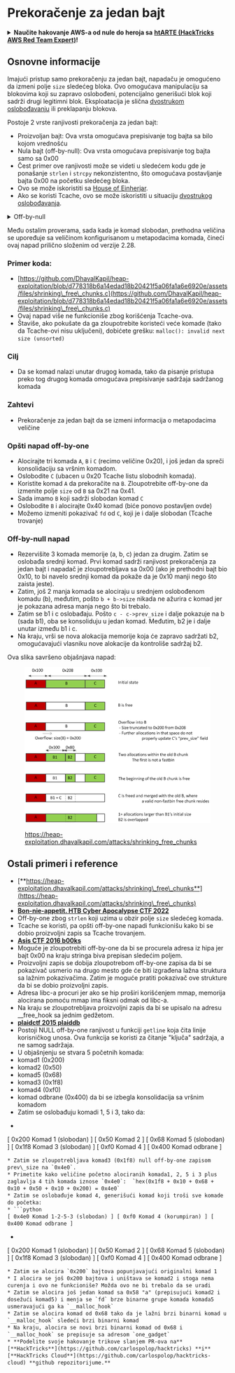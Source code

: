 # Prekoračenje za jedan bajt

<details>

<summary><strong>Naučite hakovanje AWS-a od nule do heroja sa</strong> <a href="https://training.hacktricks.xyz/courses/arte"><strong>htARTE (HackTricks AWS Red Team Expert)</strong></a><strong>!</strong></summary>

Drugi načini podrške HackTricks-u:

* Ako želite da vidite svoju **kompaniju reklamiranu na HackTricks-u** ili da **preuzmete HackTricks u PDF formatu** proverite [**PLANOVE ZA PRIJAVU**](https://github.com/sponsors/carlospolop)!
* Nabavite [**zvanični PEASS & HackTricks swag**](https://peass.creator-spring.com)
* Otkrijte [**Porodicu PEASS**](https://opensea.io/collection/the-peass-family), našu kolekciju ekskluzivnih [**NFT-ova**](https://opensea.io/collection/the-peass-family)
* **Pridružite se** 💬 [**Discord grupi**](https://discord.gg/hRep4RUj7f) ili [**telegram grupi**](https://t.me/peass) ili nas **pratite** na **Twitteru** 🐦 [**@hacktricks\_live**](https://twitter.com/hacktricks\_live)**.**
* **Podelite svoje hakovanje trikove slanjem PR-ova na** [**HackTricks**](https://github.com/carlospolop/hacktricks) i [**HackTricks Cloud**](https://github.com/carlospolop/hacktricks-cloud) github repozitorijume.

</details>

## Osnovne informacije

Imajući pristup samo prekoračenju za jedan bajt, napadaču je omogućeno da izmeni polje `size` sledećeg bloka. Ovo omogućava manipulaciju sa blokovima koji su zapravo oslobođeni, potencijalno generišući blok koji sadrži drugi legitimni blok. Eksploatacija je slična [dvostrukom oslobođavanju](double-free.md) ili preklapanju blokova.

Postoje 2 vrste ranjivosti prekoračenja za jedan bajt:

* Proizvoljan bajt: Ova vrsta omogućava prepisivanje tog bajta sa bilo kojom vrednošću
* Nula bajt (off-by-null): Ova vrsta omogućava prepisivanje tog bajta samo sa 0x00
* Čest primer ove ranjivosti može se videti u sledećem kodu gde je ponašanje `strlen` i `strcpy` nekonzistentno, što omogućava postavljanje bajta 0x00 na početku sledećeg bloka.
* Ovo se može iskoristiti sa [House of Einherjar](house-of-einherjar.md).
* Ako se koristi Tcache, ovo se može iskoristiti u situaciju [dvostrukog oslobođavanja](double-free.md).

<details>

<summary>Off-by-null</summary>
```c
// From https://ctf-wiki.mahaloz.re/pwn/linux/glibc-heap/off_by_one/
int main(void)
{
char buffer[40]="";
void *chunk1;
chunk1 = malloc(24);
puts("Get Input");
gets(buffer);
if(strlen(buffer)==24)
{
strcpy(chunk1,buffer);
}
return 0;
}
```
</details>

Među ostalim proverama, sada kada je komad slobodan, prethodna veličina se upoređuje sa veličinom konfigurisanom u metapodacima komada, čineći ovaj napad prilično složenim od verzije 2.28.

### Primer koda:

* [https://github.com/DhavalKapil/heap-exploitation/blob/d778318b6a14edad18b20421f5a06fa1a6e6920e/assets/files/shrinking\_free\_chunks.c](https://github.com/DhavalKapil/heap-exploitation/blob/d778318b6a14edad18b20421f5a06fa1a6e6920e/assets/files/shrinking\_free\_chunks.c)
* Ovaj napad više ne funkcioniše zbog korišćenja Tcache-ova.
* Štaviše, ako pokušate da ga zloupotrebite koristeći veće komade (tako da Tcache-ovi nisu uključeni), dobićete grešku: `malloc(): invalid next size (unsorted)`

### Cilj

* Da se komad nalazi unutar drugog komada, tako da pisanje pristupa preko tog drugog komada omogućava prepisivanje sadržaja sadržanog komada

### Zahtevi

* Prekoračenje za jedan bajt da se izmeni informacija o metapodacima veličine

### Opšti napad off-by-one

* Alocirajte tri komada `A`, `B` i `C` (recimo veličine 0x20), i još jedan da spreči konsolidaciju sa vršnim komadom.
* Oslobodite `C` (ubacen u 0x20 Tcache listu slobodnih komada).
* Koristite komad `A` da prekoračite na `B`. Zloupotrebite off-by-one da izmenite polje `size` od `B` sa 0x21 na 0x41.
* Sada imamo `B` koji sadrži slobodan komad `C`
* Oslobodite `B` i alocirajte 0x40 komad (biće ponovo postavljen ovde)
* Možemo izmeniti pokazivač `fd` od `C`, koji je i dalje slobodan (Tcache trovanje)

### Off-by-null napad

* Rezervišite 3 komada memorije (a, b, c) jedan za drugim. Zatim se oslobađa srednji komad. Prvi komad sadrži ranjivost prekoračenja za jedan bajt i napadač je zloupotrebljava sa 0x00 (ako je prethodni bajt bio 0x10, to bi navelo srednji komad da pokaže da je 0x10 manji nego što zaista jeste).
* Zatim, još 2 manja komada se alociraju u srednjem oslobođenom komadu (b), međutim, pošto `b + b->size` nikada ne ažurira c komad jer je pokazana adresa manja nego što bi trebalo.
* Zatim se b1 i c oslobađaju. Pošto `c - c->prev_size` i dalje pokazuje na b (sada b1), oba se konsoliduju u jedan komad. Međutim, b2 je i dalje unutar između b1 i c.
* Na kraju, vrši se nova alokacija memorije koja će zapravo sadržati b2, omogućavajući vlasniku nove alokacije da kontroliše sadržaj b2.

Ova slika savršeno objašnjava napad:

<figure><img src="../../.gitbook/assets/image (1247).png" alt=""><figcaption><p><a href="https://heap-exploitation.dhavalkapil.com/attacks/shrinking_free_chunks">https://heap-exploitation.dhavalkapil.com/attacks/shrinking_free_chunks</a></p></figcaption></figure>

## Ostali primeri i reference

* [**https://heap-exploitation.dhavalkapil.com/attacks/shrinking\_free\_chunks**](https://heap-exploitation.dhavalkapil.com/attacks/shrinking\_free\_chunks)
* [**Bon-nie-appetit. HTB Cyber Apocalypse CTF 2022**](https://7rocky.github.io/en/ctf/htb-challenges/pwn/bon-nie-appetit/)
* Off-by-one zbog `strlen` koji uzima u obzir polje `size` sledećeg komada.
* Tcache se koristi, pa opšti off-by-one napadi funkcionišu kako bi se dobio proizvoljni zapis sa Tcache trovanjem.
* [**Asis CTF 2016 b00ks**](https://ctf-wiki.mahaloz.re/pwn/linux/glibc-heap/off\_by\_one/#1-asis-ctf-2016-b00ks)
* Moguće je zloupotrebiti off-by-one da bi se procurela adresa iz hipa jer bajt 0x00 na kraju stringa biva prepisan sledećim poljem.
* Proizvoljni zapis se dobija zloupotrebom off-by-one zapisa da bi se pokazivač usmerio na drugo mesto gde će biti izgrađena lažna struktura sa lažnim pokazivačima. Zatim je moguće pratiti pokazivač ove strukture da bi se dobio proizvoljni zapis.
* Adresa libc-a procuri jer ako se hip proširi korišćenjem mmap, memorija alocirana pomoću mmap ima fiksni odmak od libc-a.
* Na kraju se zloupotrebljava proizvoljni zapis da bi se upisalo na adresu \_\_free\_hook sa jednim gedžetom.
* [**plaidctf 2015 plaiddb**](https://ctf-wiki.mahaloz.re/pwn/linux/glibc-heap/off\_by\_one/#instance-2-plaidctf-2015-plaiddb)
* Postoji NULL off-by-one ranjivost u funkciji `getline` koja čita linije korisničkog unosa. Ova funkcija se koristi za čitanje "ključa" sadržaja, a ne samog sadržaja.
* U objašnjenju se stvara 5 početnih komada:
* komad1 (0x200)
* komad2  (0x50)
* komad5 (0x68)
* komad3 (0x1f8)
* komad4 (0xf0)
* komad odbrane (0x400) da bi se izbegla konsolidacija sa vršnim komadom
* Zatim se oslobađuju komadi 1, 5 i 3, tako da:
* ```python
[ 0x200 Komad 1 (slobodan) ] [ 0x50 Komad 2 ] [ 0x68 Komad 5 (slobodan) ] [ 0x1f8 Komad 3 (slobodan) ] [ 0xf0 Komad 4 ] [ 0x400 Komad odbrane ]
```
* Zatim se zloupotrebljava komad3 (0x1f8) null off-by-one zapisom prev\_size na `0x4e0`.
* Primetite kako veličine početno alociranih komada1, 2, 5 i 3 plus zaglavlja 4 tih komada iznose `0x4e0`:  `hex(0x1f8 + 0x10 + 0x68 + 0x10 + 0x50 + 0x10 + 0x200) = 0x4e0`
* Zatim se oslobađuje komad 4, generišući komad koji troši sve komade do početka:
* ```python
[ 0x4e0 Komad 1-2-5-3 (slobodan) ] [ 0xf0 Komad 4 (korumpiran) ] [ 0x400 Komad odbrane ]
```
* ```python
[ 0x200 Komad 1 (slobodan) ] [ 0x50 Komad 2 ] [ 0x68 Komad 5 (slobodan) ] [ 0x1f8 Komad 3 (slobodan) ] [ 0xf0 Komad 4 ] [ 0x400 Komad odbrane ]
```
* Zatim se alocira `0x200` bajtova popunjavajući originalni komad 1
* I alocira se još 0x200 bajtova i uništava se komad2 i stoga nema curenja i ovo ne funkcioniše? Možda ovo ne bi trebalo da se uradi
* Zatim se alocira još jedan komad sa 0x58 "a" (prepisujući komad2 i dosežući komad5) i menja se `fd` brze binarne grupe komada komada5 usmeravajući ga ka `__malloc_hook`
* Zatim se alocira komad od 0x68 tako da je lažni brzi binarni komad u `__malloc_hook` sledeći brzi binarni komad
* Na kraju, alocira se novi brzi binarni komad od 0x68 i `__malloc_hook` se prepisuje sa adresom `one_gadget`
* **Podelite svoje hakovanje trikove slanjem PR-ova na** [**HackTricks**](https://github.com/carlospolop/hacktricks) **i** [**HackTricks Cloud**](https://github.com/carlospolop/hacktricks-cloud) **github repozitorijume.**
